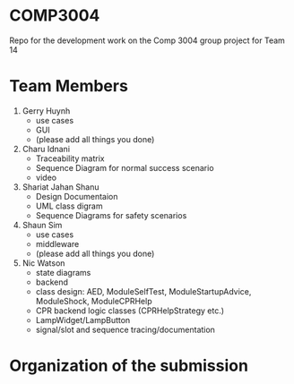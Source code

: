 # COMP3004
Repo for the development work on the Comp 3004 group project for Team 14


# Team Members
1. Gerry Huynh
   - use cases
   - GUI
   - (please add all things you done)
3. Charu Idnani
   - Traceability matrix
   - Sequence Diagram for normal success scenario
   - video
4. Shariat Jahan Shanu
   - Design Documentaion
   - UML class digram
   - Sequence Diagrams for safety scenarios
5. Shaun Sim
   - use cases
   - middleware
   - (please add all things you done)
6. Nic Watson
   - state diagrams
   - backend
   - class design: AED, ModuleSelfTest, ModuleStartupAdvice, ModuleShock, ModuleCPRHelp
   - CPR backend logic classes (CPRHelpStrategy etc.)
   - LampWidget/LampButton
   - signal/slot and sequence tracing/documentation

# Organization of the submission
